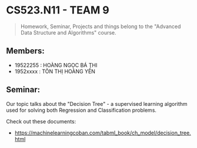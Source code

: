 # CS523.N11 - TEAM 9
>Homework, Seminar, Projects and things belong to the "Advanced Data Structure and Algorithms" course.

## Members:
  - 19522255  : HOÀNG NGỌC BÁ THI
  - 1952xxxx  : TÔN THỊ HOÀNG YẾN

## Seminar:
  Our topic talks about the "Decision Tree" - a supervised learning algorithm used for solving both Regression and Classification problems.
  
  Check out these documents:
  - https://machinelearningcoban.com/tabml_book/ch_model/decision_tree.html
